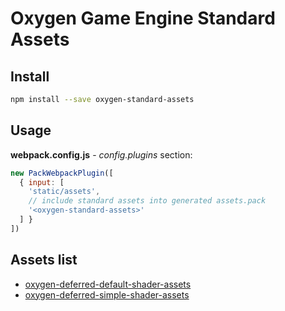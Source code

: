 # Oxygen Game Engine Standard Assets

## Install
```bash
npm install --save oxygen-standard-assets
```

## Usage
**webpack.config.js** - *config.plugins* section:
```javascript
new PackWebpackPlugin([
  { input: [
    'static/assets',
    // include standard assets into generated assets.pack
    '<oxygen-standard-assets>'
  ] }
])
```

## Assets list
- [oxygen-deferred-default-shader-assets](https://www.npmjs.com/package/oxygen-deferred-default-shader-assets)
- [oxygen-deferred-simple-shader-assets](https://www.npmjs.com/package/oxygen-deferred-simple-shader-assets)
